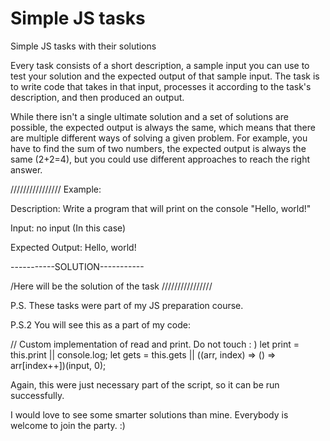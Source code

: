 # Simple JS tasks
 Simple JS tasks with their solutions

Every task consists of a short description, a sample input you can use to test your solution and the expected output of that sample input. 
The task is to write code that takes in that input, processes it according to the task's description, and then produced an output. 

While there isn't a single ultimate solution and a set of solutions are possible, the expected output is always the same, which means that there are multiple different ways of solving a given problem. For example, you have to find the sum of two numbers, the expected output is always the same (2+2=4), but you could use different approaches to reach the right answer. 

////////////////
Example:

Description: Write a program that will print on the console "Hello, world!"

Input: no input (In this case)

Expected Output: Hello, world!

-----------SOLUTION----------- 

/Here will be the solution of the task
////////////////

P.S. These tasks were part of my JS preparation course.

P.S.2 You will see this as a part of my code:

// Custom implementation of read and print. Do not touch : )
let print = this.print || console.log;
let gets = this.gets || ((arr, index) => () => arr[index++])(input, 0);

Again, this were just necessary part of the script, so it can be run successfully. 

I would love to see some smarter solutions than mine. Everybody is welcome to join the party. :)  
